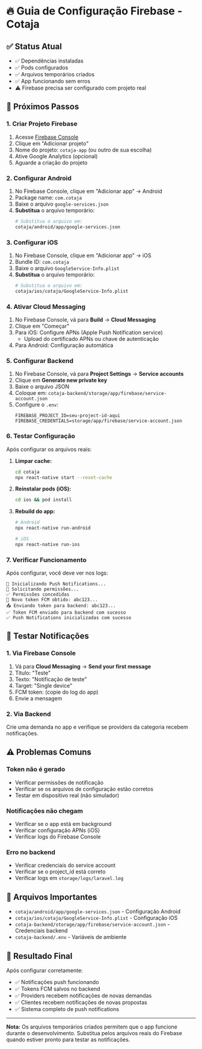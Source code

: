 # 🔥 Guia de Configuração Firebase - Cotaja

## ✅ Status Atual

- ✅ Dependências instaladas
- ✅ Pods configurados
- ✅ Arquivos temporários criados
- ✅ App funcionando sem erros
- ⚠️ Firebase precisa ser configurado com projeto real

## 🚀 Próximos Passos

### 1. Criar Projeto Firebase

1. Acesse [Firebase Console](https://console.firebase.google.com/)
2. Clique em "Adicionar projeto"
3. Nome do projeto: `cotaja-app` (ou outro de sua escolha)
4. Ative Google Analytics (opcional)
5. Aguarde a criação do projeto

### 2. Configurar Android

1. No Firebase Console, clique em "Adicionar app" → Android
2. Package name: `com.cotaja`
3. Baixe o arquivo `google-services.json`
4. **Substitua** o arquivo temporário:
   ```bash
   # Substitua o arquivo em:
   cotaja/android/app/google-services.json
   ```

### 3. Configurar iOS

1. No Firebase Console, clique em "Adicionar app" → iOS
2. Bundle ID: `com.cotaja`
3. Baixe o arquivo `GoogleService-Info.plist`
4. **Substitua** o arquivo temporário:
   ```bash
   # Substitua o arquivo em:
   cotaja/ios/cotaja/GoogleService-Info.plist
   ```

### 4. Ativar Cloud Messaging

1. No Firebase Console, vá para **Build** → **Cloud Messaging**
2. Clique em "Começar"
3. Para iOS: Configure APNs (Apple Push Notification service)
   - Upload do certificado APNs ou chave de autenticação
4. Para Android: Configuração automática

### 5. Configurar Backend

1. No Firebase Console, vá para **Project Settings** → **Service accounts**
2. Clique em **Generate new private key**
3. Baixe o arquivo JSON
4. Coloque em: `cotaja-backend/storage/app/firebase/service-account.json`
5. Configure o `.env`:
   ```env
   FIREBASE_PROJECT_ID=seu-project-id-aqui
   FIREBASE_CREDENTIALS=storage/app/firebase/service-account.json
   ```

### 6. Testar Configuração

Após configurar os arquivos reais:

1. **Limpar cache:**
   ```bash
   cd cotaja
   npx react-native start --reset-cache
   ```

2. **Reinstalar pods (iOS):**
   ```bash
   cd ios && pod install
   ```

3. **Rebuild do app:**
   ```bash
   # Android
   npx react-native run-android
   
   # iOS
   npx react-native run-ios
   ```

### 7. Verificar Funcionamento

Após configurar, você deve ver nos logs:
```
🔔 Inicializando Push Notifications...
📱 Solicitando permissões...
✅ Permissões concedidas
🔑 Novo token FCM obtido: abc123...
📤 Enviando token para backend: abc123...
✅ Token FCM enviado para backend com sucesso
✅ Push Notifications inicializadas com sucesso
```

## 🧪 Testar Notificações

### 1. Via Firebase Console

1. Vá para **Cloud Messaging** → **Send your first message**
2. Título: "Teste"
3. Texto: "Notificação de teste"
4. Target: "Single device"
5. FCM token: (copie do log do app)
6. Envie a mensagem

### 2. Via Backend

Crie uma demanda no app e verifique se providers da categoria recebem notificações.

## ⚠️ Problemas Comuns

### Token não é gerado
- Verificar permissões de notificação
- Verificar se os arquivos de configuração estão corretos
- Testar em dispositivo real (não simulador)

### Notificações não chegam
- Verificar se o app está em background
- Verificar configuração APNs (iOS)
- Verificar logs do Firebase Console

### Erro no backend
- Verificar credenciais do service account
- Verificar se o project_id está correto
- Verificar logs em `storage/logs/laravel.log`

## 📱 Arquivos Importantes

- `cotaja/android/app/google-services.json` - Configuração Android
- `cotaja/ios/cotaja/GoogleService-Info.plist` - Configuração iOS
- `cotaja-backend/storage/app/firebase/service-account.json` - Credenciais backend
- `cotaja-backend/.env` - Variáveis de ambiente

## 🎯 Resultado Final

Após configurar corretamente:
- ✅ Notificações push funcionando
- ✅ Tokens FCM salvos no backend
- ✅ Providers recebem notificações de novas demandas
- ✅ Clientes recebem notificações de novas propostas
- ✅ Sistema completo de push notifications

---

**Nota:** Os arquivos temporários criados permitem que o app funcione durante o desenvolvimento. Substitua pelos arquivos reais do Firebase quando estiver pronto para testar as notificações.

